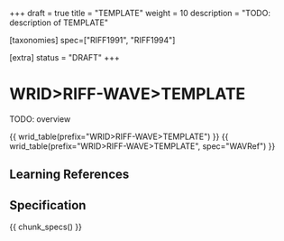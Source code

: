 +++
draft = true
title = "TEMPLATE"
weight = 10
description = "TODO: description of TEMPLATE"

[taxonomies]
spec=["RIFF1991", "RIFF1994"]

[extra]
status = "DRAFT"
+++

# WRID>RIFF-WAVE>TEMPLATE

TODO: overview

{{ wrid_table(prefix="WRID>RIFF-WAVE>TEMPLATE") }}
{{ wrid_table(prefix="WRID>RIFF-WAVE>TEMPLATE", spec="WAVRef") }}

## Learning References

## Specification

{{ chunk_specs() }}

